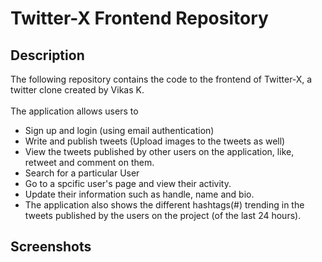 # Twitter-X Frontend Repository

## Description

The following repository contains the code to the frontend of Twitter-X, a twitter clone created by Vikas K.
\
\
The application allows users to 
- Sign up and login (using email authentication)
- Write and publish tweets (Upload images to the tweets as well)
- View the tweets published by other users on the application, like, retweet and comment on them.
- Search for a particular User
- Go to a spcific user's page and view their activity.
- Update their information such as handle, name and bio.
- The application also shows the different hashtags(#) trending in the tweets published by the users on the project (of the last 24 hours).

## Screenshots